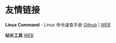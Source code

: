 # 友情链接

**Linux Command** - Linux 命令速查手册 [Github](https://github.com/jaywcjlove/linux-command) | [WEB](https://qq.wdev.cn/)

**站长工具** [WEB](https://tool.chinaz.com/)

